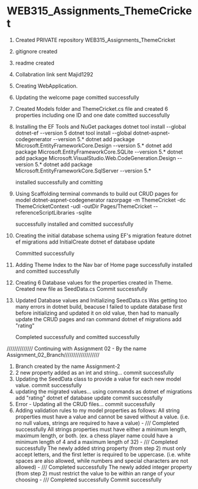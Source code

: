 # WEB315_Assignments_ThemeCricket

1. Created PRIVATE repository WEB315_Assignments_ThemeCricket
2. gitignore created
3. readme created
4. Collabration link sent Majid1292
5. Creating WebApplication.
6. Updating the welcome page
comitted successfully

7. Created Models folder and ThemeCricket.cs file and created 6 properties including one ID and one date
comitted successfully

8. Installing the EF Tools and NuGet packages
    dotnet tool install --global dotnet-ef --version 5
    dotnet tool install --global dotnet-aspnet-codegenerator --version 5.*
    dotnet add package Microsoft.EntityFrameworkCore.Design --version 5.*
    dotnet add package Microsoft.EntityFrameworkCore.SQLite --version 5.*
    dotnet add package Microsoft.VisualStudio.Web.CodeGeneration.Design --version 5.*
    dotnet add package Microsoft.EntityFrameworkCore.SqlServer --version 5.*

    installed successfully and comitting

9. Using Scaffolding terminal commands to build out CRUD pages for model
    dotnet-aspnet-codegenerator razorpage -m ThemeCricket -dc ThemeCricketContext -udl -outDir Pages/ThemeCricket --referenceScriptLibraries -sqlite

    successfully installed and comitted successfully

10. Creating the initial database schema using EF's  migration feature
    dotnet ef migrations add InitialCreate
    dotnet ef database update

    Committed successfully

11. Adding Theme Index to the Nav bar of Home page
successfully installed and comitted successfully

12. Creating 6 Database values for the properties created in Theme. Created new file as SeedData.cs Commit successfully

13. Updated Database values and Initializing SeedData.cs 
    Was getting too many errors in dotnet build, beacuse I failed to update database first before initializing and updated it on old value, then had to manually update the CRUD pages and ran command dotnet ef migrations add "rating"

    Completed successfully and comitted successfully

   ////////////// Continuing with Assignment 02 - By the name Assignment_02_Branch///////////////////

1. Branch created by the name Assignment-2
2. 2 new property added as an int and string... commit successfully
3. Updating the SeedData class to provide a value for each new model value.
commit successfully
4. updating the migrated values...
using commands as dotnet ef migrations add "rating"
dotnet ef database update
 commit successfully
5. Error - Updating all the CRUD files... commit successfully
5.  Adding validation rules to my model properties as follows:
    All string properties must have a value and cannot be saved without a value. (i.e.
    no null values, strings are required to have a value) - /// Completed successfully
    All strings properties must have either a minimum length, maximum length, or
    both. (ex. a chess player name could have a minimum length of 4 and a maximum
    length of 32) - /// Completed successfully
    The newly added string property (from step 2) must only accept letters, and the
    first letter is required to be uppercase. (i.e. white spaces are also allowed, while
    numbers and special characters are not allowed) - /// Completed successfully
    The newly added integer property (from step 2) must restrict the value to be within
    an range of your choosing - /// Completed successfully
Commit successfully

